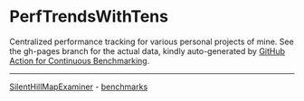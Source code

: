 # PerfTrendsWithTens
Centralized performance tracking for various personal projects of mine. See the gh-pages branch for the actual data, kindly auto-generated by [GitHub Action for Continuous Benchmarking](https://github.com/benchmark-action/github-action-benchmark).

---

[SilentHillMapExaminer](https://github.com/ItEndsWithTens/SilentHillMapExaminer) - [benchmarks](https://itendswithtens.github.io/PerfTrendsWithTens/SHME/bench/)
